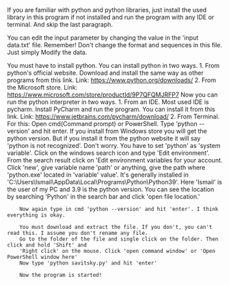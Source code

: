 If you are familiar with python and python libraries, 
just install the used library in this program if not installed and run the program with any IDE or terminal.
And skip the last paragraph.

You can edit the input parameter by changing the value in the 'input data.txt' file.
Remember! Don't change the format and sequences in this file. Just simply Modify the data.


You must have to install python. You can install python in two ways.
	1. From python's official website.
		Download and install the same way as other programs from this link.
		Link: https://www.python.org/downloads/
	2. From the Microsoft store.
		Link: https://www.microsoft.com/store/productId/9P7QFQMJRFP7
Now you can run the python interpreter in two ways.
	1. From an IDE. Most used IDE is pycharm. Install PyCharm and run the program. You can install it from this link.
		Link: https://www.jetbrains.com/pycharm/download/
	2. From Terminal. For this:
		Open cmd(Command prompt) or PowerShell. Type 'python --version' and hit enter. If you install from Windows store
		you will get the python version. But if you install it from the python website it will say 
		'python is not recognized'. Don't worry. You have to set 'python' as 'system variable'.
		Click on the windows search icon and type 'Edit environment'. From the search result click on 
		'Edit environment variables for your account.
		Click 'new', give variable name 'path' or anything, give the path where 'python.exe' located 
		in 'variable' value'.
		It's generally installed in 'C:\Users\Ismail\AppData\Local\Programs\Python\Python39'.
		Here 'Ismail' is the user of my PC and 3.9 is the python version.
		You can see the location by searching 'Python' in the search bar and click 'open file location.'

		Now again type in cmd 'python --version' and hit 'enter'. I think everything is okay.
		
		You must download and extract the file. If you don't, you can't read this. I assume you don't rename any file.
		Go to the folder of the file and single click on the folder. Then click and hold 'Shift' and
		'Right click' on the mouse. Click 'open command window' or 'Open PowerShell window here'
		Now type 'python savitsky.py' and hit 'enter'

		Now the program is started!
